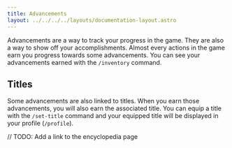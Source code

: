 ```yaml
---
title: Advancements
layout: ../../../../layouts/documentation-layout.astro
---
```


Advancements are a way to track your progress in the game. They are also a way to show off your accomplishments. Almost every actions in the game earn you progress towards some advancements. You can see your advancements earned with the `/inventory` command.

## Titles

Some advancements are also linked to titles. When you earn those advancements, you will also earn the associated title. You can equip a title with the `/set-title` command and your equipped title will be displayed in your profile (`/profile`).

// TODO: Add a link to the encyclopedia page
